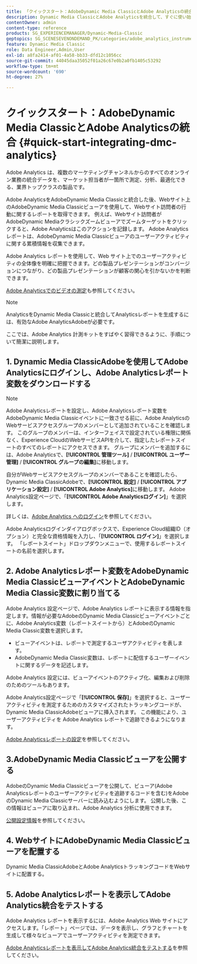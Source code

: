 ```yaml
---
title: 「クイックスタート：AdobeDynamic Media ClassicとAdobe Analyticsの統合»
description: Dynamic Media ClassicとAdobe Analyticsを統合して、すぐに使い始めるのに役立つAdobeの概要とクイックスタートです。
contentOwner: admin
content-type: reference
products: SG_EXPERIENCEMANAGER/Dynamic-Media-Classic
geptopics: SG_SCENESEVENONDEMAND_PK/categories/adobe_analytics_instrumentation_kit
feature: Dynamic Media Classic
role: Data Engineer,Admin,User
exl-id: a8fa2414-af01-4a58-bb33-dfd12c1056cc
source-git-commit: 44045daa35052f01a26c67e0b2a0fb1405c53292
workflow-type: tm+mt
source-wordcount: '690'
ht-degree: 27%

---
```


# クイックスタート：AdobeDynamic Media ClassicとAdobe Analyticsの統合 {#quick-start-integrating-dmc-analytics}

Adobe Analytics は、複数のマーケティングチャンネルからのすべてのオンライン業務の統合データを、マーケット担当者が一箇所で測定、分析、最適化できる、業界トップクラスの製品です。

Adobe AnalyticsをAdobeDynamic Media Classicと統合した後、Webサイト上のAdobeDynamic Media Classicビューアを使用して、Webサイト訪問者の行動に関するレポートを取得できます。 例えば、Webサイト訪問者がAdobeDynamic Mediaクラシックズームビューアでズームターゲットをクリックすると、Adobe Analyticsはこのアクションを記録します。 Adobe Analyticsレポートは、AdobeDynamic Media Classicビューアのユーザーアクティビティに関する累積情報を収集できます。

Adobe Analytics レポートを使用して、Web サイト上でのユーザーアクティビティの全体像を明確に把握できます。どの製品プレゼンテーションがコンバージョンにつながり、どの製品プレゼンテーションが顧客の関心を引かないかを判断できます。

[Adobe Analyticsでのビデオの測定](https://experienceleague.adobe.com/docs/media-analytics/using/media-overview.html)も参照してください。

>[!NOTE]
>
>AnalyticsをDynamic Media Classicと統合してAnalyticsレポートを生成するには、有効なAdobe AnalyticsAdobeが必要です。

ここでは、Adobe Analytics 計測キットをすばやく習得できるように、手順について簡潔に説明します。

## 1. Dynamic Media ClassicAdobeを使用してAdobe Analyticsにログインし、Adobe Analyticsレポート変数をダウンロードする

>[!NOTE]
>
>Adobe Analyticsレポートを設定し、Adobe Analyticsレポート変数をAdobeDynamic Media Classicイベントに一致させる前に、Adobe AnalyticsのWebサービスアクセスグループのメンバーとして追加されていることを確認します。 このグループのメンバーは、インターフェイスで設定されている権限に関係なく、Experience CloudのWebサービスAPIを介して、指定したレポートスイートのすべてのレポートにアクセスできます。 グループにメンバーを追加するには、Adobe Analyticsで、**[!UICONTROL 管理ツール]** / **[!UICONTROL ユーザー管理]** / **[!UICONTROL グループの編集]**&#x200B;に移動します。

自分がWebサービスアクセスグループのメンバーであることを確認したら、Dynamic Media ClassicAdobeで、**[!UICONTROL 設定]** / **[!UICONTROL アプリケーション設定]** / **[!UICONTROL Adobe Analytics]**&#x200B;に移動します。 Adobe Analytics設定ページで、「**[!UICONTROL Adobe Analyticsログイン]**」を選択します。

詳しくは、[Adobe Analytics へのログイン](log-analytics.md#log_in_to_adobe_analytics)を参照してください。

Adobe Analyticsログインダイアログボックスで、Experience Cloud組織ID（オプション）と完全な資格情報を入力し、「**[!UICONTROL ログイン]**」を選択します。 「レポートスイート」ドロップダウンメニューで、使用するレポートスイートの名前を選択します。

## 2. Adobe Analyticsレポート変数をAdobeDynamic Media ClassicビューアイベントとAdobeDynamic Media Classic変数に割り当てる

Adobe Analytics 設定ページで、Adobe Analytics レポートに表示する情報を指定します。情報が必要なAdobeのDynamic Media Classicビューアイベントごとに、Adobe Analytics変数（レポートスイートから）とAdobeのDynamic Media Classic変数を選択します。

* ビューアイベントは、レポートで測定するユーザアクティビティを表します。
* AdobeDynamic Media Classic変数は、レポートに配信するユーザーイベントに関するデータを記述します。

Adobe Analytics 設定には、ビューアイベントのアクティブ化、編集および削除のためのツールもあります。

Adobe Analytics設定ページで「**[!UICONTROL 保存]**」を選択すると、ユーザーアクティビティを測定するためのカスタマイズされたトラッキングコードが、Dynamic Media ClassicAdobeビューアに挿入されます。 この機能により、ユーザーアクティビティを Adobe Analytics レポートで追跡できるようになります。

[Adobe Analyticsレポートの設定](configuring-analytics-reports.md#configuring_adobe_analytics_reports)を参照してください。

## 3.AdobeDynamic Media Classicビューアを公開する

AdobeのDynamic Media Classicビューアを公開して、ビューア(Adobe Analyticsレポートのユーザーアクティビティを追跡するコードを含む)をAdobeのDynamic Media Classicサーバーに読み込むようにします。 公開した後、この情報はビューアに取り込まれ、Adobe Analytics 分析に使用できます。

[公開設定情報](publishing-analytics-configuration-information.md#publishing_adobe_analytics_configuration_information)を参照してください。

## 4. WebサイトにAdobeDynamic Media Classicビューアを配置する

Dynamic Media ClassicAdobeとAdobe AnalyticsトラッキングコードをWebサイトに配置する。

## 5. Adobe Analyticsレポートを表示してAdobe Analytics統合をテストする

Adobe Analytics レポートを表示するには、Adobe Analytics Web サイトにアクセスします。「レポート」ページでは、データを表示し、グラフとチャートを生成して様々なビューアでユーザーアクティビティを測定できます。

[Adobe Analyticsレポートを表示してAdobe Analytics統合をテストする](testing-integration-viewing-analytics-report.md#testing_the_integration_by_viewing_an_adobe_analytics_report)を参照してください。

